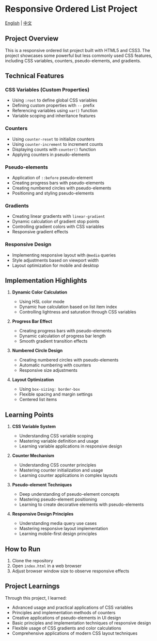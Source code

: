 # Responsive Ordered List Project

[English](README.md) | [中文](README.zh.md)

## Project Overview

This is a responsive ordered list project built with HTML5 and CSS3. The project showcases some powerful but less commonly used CSS features, including CSS variables, counters, pseudo-elements, and gradients.

## Technical Features

### CSS Variables (Custom Properties)

- Using `:root` to define global CSS variables
- Defining custom properties with `--` prefix
- Referencing variables using `var()` function
- Variable scoping and inheritance features

### Counters

- Using `counter-reset` to initialize counters
- Using `counter-increment` to increment counts
- Displaying counts with `counter()` function
- Applying counters in pseudo-elements

### Pseudo-elements

- Application of `::before` pseudo-element
- Creating progress bars with pseudo-elements
- Creating numbered circles with pseudo-elements
- Positioning and styling pseudo-elements

### Gradients

- Creating linear gradients with `linear-gradient`
- Dynamic calculation of gradient stop points
- Controlling gradient colors with CSS variables
- Responsive gradient effects

### Responsive Design

- Implementing responsive layout with `@media` queries
- Style adjustments based on viewport width
- Layout optimization for mobile and desktop

## Implementation Highlights

1. **Dynamic Color Calculation**

   - Using HSL color mode
   - Dynamic hue calculation based on list item index
   - Controlling lightness and saturation through CSS variables

2. **Progress Bar Effect**

   - Creating progress bars with pseudo-elements
   - Dynamic calculation of progress bar length
   - Smooth gradient transition effects

3. **Numbered Circle Design**

   - Creating numbered circles with pseudo-elements
   - Automatic numbering with counters
   - Responsive size adjustments

4. **Layout Optimization**

   - Using `box-sizing: border-box`
   - Flexible spacing and margin settings
   - Centered list items

## Learning Points

1. **CSS Variable System**

   - Understanding CSS variable scoping
   - Mastering variable definition and usage
   - Learning variable applications in responsive design

2. **Counter Mechanism**

   - Understanding CSS counter principles
   - Mastering counter initialization and usage
   - Learning counter applications in complex layouts

3. **Pseudo-element Techniques**

   - Deep understanding of pseudo-element concepts
   - Mastering pseudo-element positioning
   - Learning to create decorative elements with pseudo-elements

4. **Responsive Design Principles**

   - Understanding media query use cases
   - Mastering responsive layout implementation
   - Learning mobile-first design principles

## How to Run

1. Clone the repository
2. Open `index.html` in a web browser
3. Adjust browser window size to observe responsive effects

## Project Learnings

Through this project, I learned:

- Advanced usage and practical applications of CSS variables
- Principles and implementation methods of counters
- Creative applications of pseudo-elements in UI design
- Basic principles and implementation techniques of responsive design
- Flexible usage of CSS gradients and color calculations
- Comprehensive applications of modern CSS layout techniques
